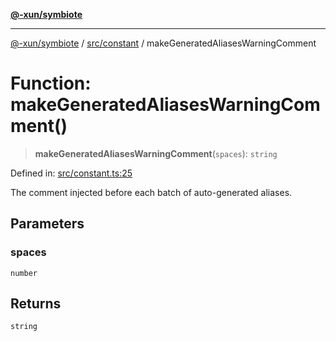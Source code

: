[**@-xun/symbiote**](../../../README.md)

***

[@-xun/symbiote](../../../README.md) / [src/constant](../README.md) / makeGeneratedAliasesWarningComment

# Function: makeGeneratedAliasesWarningComment()

> **makeGeneratedAliasesWarningComment**(`spaces`): `string`

Defined in: [src/constant.ts:25](https://github.com/Xunnamius/symbiote/blob/ed48d0dc6e3c473abf99750adfa07c536cba0e98/src/constant.ts#L25)

The comment injected before each batch of auto-generated aliases.

## Parameters

### spaces

`number`

## Returns

`string`
